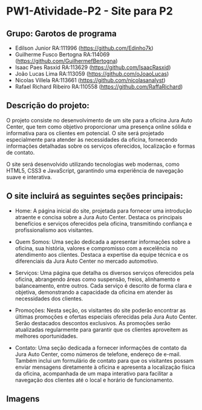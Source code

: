 # PW1-Atividade-P2 - Site para P2

## Grupo: Garotos de programa
- Edilson Junior RA:111996 (https://github.com/Edinho7k)
- Guilherme Fusco Bertogna RA:114069 (https://github.com/GuilhermefBertogna)
- Isaac Paes Rasxid RA:113629 (https://github.com/IsaacRasxid)
- João Lucas Lima RA:113059 (https://github.com/oJoaoLucas)
- Nicolas Villela RA:113661 (https://github.com/nicolasanalyst)
- Rafael Richard Ribeiro RA:110558 (https://github.com/RaffaRichard)

## Descrição do projeto:
O projeto consiste no desenvolvimento de um site para a oficina Jura Auto Center, que tem como objetivo proporcionar uma presença online sólida e informativa para os clientes em potencial. O site será projetado especialmente para atender às necessidades da oficina, fornecendo informações detalhadas sobre os serviços oferecidos, localização e formas de contato.

O site será desenvolvido utilizando tecnologias web modernas, como HTML5, CSS3 e JavaScript, garantindo uma experiência de navegação suave e interativa. 

## O site incluirá as seguintes seções principais:
- Home: A página inicial do site, projetada para fornecer uma introdução atraente e concisa sobre a Jura Auto Center. Destaca os principais benefícios e serviços oferecidos pela oficina, transmitindo confiança e profissionalismo aos visitantes.

- Quem Somos: Uma seção dedicada a apresentar informações sobre a oficina, sua história, valores e compromisso com a excelência no atendimento aos clientes. Destaca a expertise da equipe técnica e os diferenciais da Jura Auto Center no mercado automotivo.

- Serviços: Uma página que detalha os diversos serviços oferecidos pela oficina, abrangendo áreas como suspensão, freios, alinhamento e balanceamento, entre outros. Cada serviço é descrito de forma clara e objetiva, demonstrando a capacidade da oficina em atender às necessidades dos clientes.

- Promoções: Nesta seção, os visitantes do site poderão encontrar as últimas promoções e ofertas especiais oferecidas pela Jura Auto Center. Serão destacados descontos exclusivos. As promoções serão atualizadas regularmente para garantir que os clientes aproveitem as melhores oportunidades.

- Contato: Uma seção dedicada a fornecer informações de contato da Jura Auto Center, como números de telefone, endereço de e-mail. Também inclui um formulário de contato para que os visitantes possam enviar mensagens diretamente à oficina e apresenta a localização física da oficina, acompanhada de um mapa interativo para facilitar a navegação dos clientes até o local e horário de funcionamento.

## Imagens
